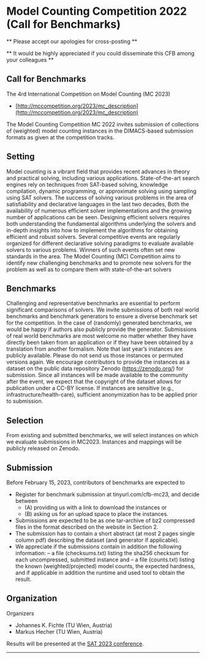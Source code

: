 ---
---

# Model Counting Competition 2022 (Call for Benchmarks)

** Please accept our apologies for cross-posting **

** It would be highly appreciated if you could disseminate this CFB among your colleagues **

## Call for Benchmarks

The 4rd International Competition on Model Counting (MC 2023)

- [http://mccompetition.org/2023/mc_description](http://mccompetition.org/2023/mc_description)

The Model Counting Competition MC 2022 invites submission of collections of (weighted) model counting instances
in the DIMACS-based submission formats as given at the competition tracks.

## Setting

<it>Model counting</it> is a vibrant field that provides recent advances in theory and
practical solving, including various applications. State-of-the-art search engines rely on techniques from SAT-based
solving, knowledge compilation, dynamic programming, or approximate solving using sampling using SAT solvers.
The success of solving various problems in the area of satisfiability and declarative languages in the last two decades,
Both the availability of numerous efficient solver implementations and the growing number of applications can be seen.
Designing efficient solvers requires both understanding the fundamental algorithms underlying the solvers and
in-depth insights into how to implement the algorithms for obtaining efficient and robust solvers. Several competitive
events are regularly organized for different declarative solving paradigms to evaluate available solvers to various
problems. Winners of such events often set new standards in the area. The Model Counting (MC) Competition aims to
identify new challenging benchmarks and to promote new solvers for the problem as well as to compare them with
state-of-the-art solvers

## Benchmarks

Challenging and representative benchmarks are essential to perform significant comparisons of solvers. We invite
submissions of both real world benchmarks and benchmark generators to ensure a diverse benchmark set for the
competition.
In the case of (randomly) generated benchmarks, we would be happy if authors also publicly provide the generator.
Submissions of real world benchmarks are most welcome no matter whether they have directly been taken from an
application
or if they have been obtained by a translation from another formalism. Note that last year’s instances are publicly
available. Please do not send us those instances or permuted versions again. We encourage contributors to provide the
instances as a dataset on the public data repository Zenodo (https://zenodo.org/) for submission. Since all instances
will be made available to the community after the event, we expect that the copyright of the dataset allows for
publication under a CC-BY license. If instances are sensitive (e.g., infrastructure/health-care),
sufficient anonymization has to be applied prior to submission.

## Selection

From existing and submitted benchmarks, we will select instances on which we evaluate submissions in MC2023.
Instances and mappings will be publicly released on Zenodo.

## Submission

Before February 15, 2023, contributors of benchmarks are expected to

- Register for benchmark submission at tinyurl.com/cfb-mc23, and decide between
    - (A) providing us with a link to download the instances or
    - (B) asking us for an upload space to place the instances.
- Submissions are expected to be as one tar-archive of bz2 compressed files in the format described on the website in
  Section 2.
- The submission has to contain a short abstract (at most 2 pages single column pdf) describing the dataset (and
  generator if applicable).
- We appreciate if the submissions contain in addition the following information:
  – a file (checksums.txt) listing the sha256 checksum for each uncompressed, submitted instance and
  – a file (counts.txt) listing the known (weighted/projected) model counts, the expected hardness, and if applicable in
  addition the runtime and used tool to obtain the result.

## Organization

Organizers

- Johannes K. Fichte (TU Wien, Austria)
- Markus Hecher (TU Wien, Austria)

Results will be presented at the [SAT 2023 conference](http://satisfiability.org/SAT23/).

---